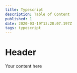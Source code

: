 ```yaml
---
title: Typescript
description: Table of Content
published: 1
date: 2020-03-19T13:28:07.197Z
tags: typescript
---
```


# Header
Your content here